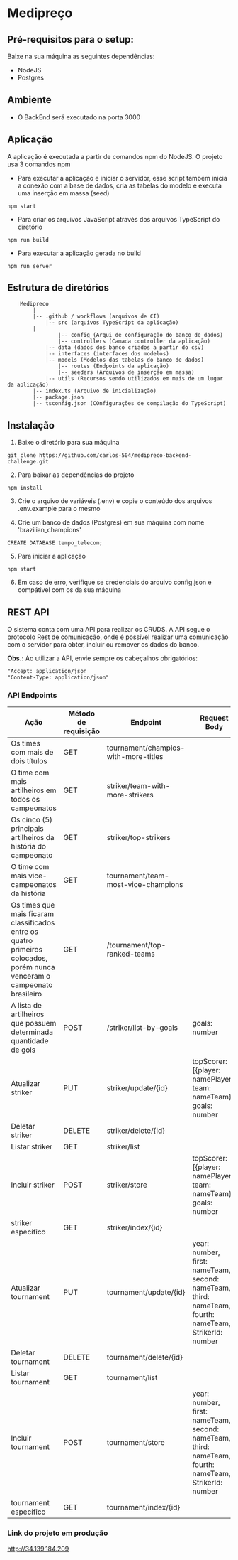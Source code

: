 # Medipreço

## Pré-requisitos para o setup:

Baixe na sua máquina as seguintes dependências:

* NodeJS
* Postgres

## Ambiente

* O BackEnd será executado na porta 3000

## Aplicação

A aplicação é executada a partir de comandos npm do NodeJS. O projeto usa 3 comandos npm

* Para executar a aplicação e iniciar o servidor, esse script também inicia a conexão com a base de dados, cria as tabelas do modelo e executa uma inserção em massa (seed)
```
npm start
```
* Para criar os arquivos JavaScript através dos arquivos TypeScript do diretório
```
npm run build

```
* Para executar a aplicação gerada no build
 ```
npm run server

```
    

## Estrutura de diretórios
		Medipreco
			|
			|-- .github / workflows (arquivos de CI)
      			|-- src (arquivos TypeScript da aplicação)
			|
        			|-- config (Arqui de configuração do banco de dados)                
        			|-- controllers (Camada controller da aplicação)        
				|-- data (dados dos banco criados a partir do csv)				
			  	|-- interfaces (interfaces dos modelos)
				|-- models (Modelos das tabelas do banco de dados)
        			|-- routes (Endpoints da aplicação)                
        			|-- seeders (Arquivos de inserção em massa)
				|-- utils (Recursos sendo utilizados em mais de um lugar da aplicação)
			|-- index.ts (Arquivo de inicialização)
			|-- package.json
			|-- tsconfig.json (COnfigurações de compilação do TypeScript)			



## Instalação

1. Baixe o diretório para sua máquina
```
git clone https://github.com/carlos-504/medipreco-backend-challenge.git
```

2. Para baixar as dependências do projeto
```
npm install
```
3. Crie o arquivo de variáveis (.env) e copie o conteúdo dos arquivos .env.example para o mesmo

4. Crie um banco de dados (Postgres) em sua máquina com nome 'brazilian_champions'
```
CREATE DATABASE tempo_telecom;
```
5. Para iniciar a aplicação
```
npm start
```
6. Em caso de erro, verifique se credenciais do arquivo config.json e compátivel com os da sua máquina

## REST API
O sistema conta com uma API para realizar os CRUDS. A API segue o protocolo Rest de comunicação, 
onde é possível realizar uma comunicação com o servidor para obter, incluir ou remover os dados do banco.

**Obs.:** Ao utilizar a API, envie sempre os cabeçalhos obrigatórios:

	"Accept: application/json
	"Content-Type: application/json"

### API Endpoints

| Ação                | Método de requisição | Endpoint            | Request Body                                 | Retorno                                            |
|---------------------|----------------------|---------------------|----------------------------------------------|----------------------------------------------------|
| Os times com mais de dois títulos | GET                 | tournament/champios-with-more-titles            |  | team, titles |
| O time com mais artilheiros em todos os campeonatos    | GET                 | striker/team-with-more-strikers               |                               | team, strikers |
| Os cinco (5) principais artilheiros da história do campeonato   | GET                 | striker/top-strikers              |                 | Objetos JSON com todas as tags     |
| O time com mais vice-campeonatos da história  | GET                  | tournament/team-most-vice-champions       |                   | team, titles                     |
| Os times que mais ficaram classificados entre os quatro primeiros colocados, porém nunca venceram o campeonato brasileiro    | GET                 | /tournament/top-ranked-teams      |                | Objetos JSON com todas as tags            |
| A lista de artilheiros que possuem determinada quantidade de gols| POST                  | /striker/list-by-goals  | goals: number                                             | Objetos JSON com todas as tags                                                   |
| Atualizar striker  | PUT                  | striker/update/{id} | topScorer:[{player: namePlayer, team: nameTeam}], goals: number |                                                    |
| Deletar striker    | DELETE               | striker/delete/{id} |                                              |                                                    |
| Listar striker     | GET                  | striker/list        |                                              |                                                    |
| Incluir striker    | POST                 | striker/store       | topScorer:[{player: namePlayer, team: nameTeam}], goals: number |                                                    |
| striker específico | GET                  | striker/index/{id}  |                                              |                                                    |
| Atualizar tournament  | PUT                  | tournament/update/{id} | year: number, first: nameTeam, second: nameTeam, third: nameTeam, fourth: nameTeam, StrikerId: number |                                                    |
| Deletar tournament    | DELETE               | tournament/delete/{id} |                                              |                                                    |
| Listar tournament     | GET                  | tournament/list        |                                              |                                                    |
| Incluir tournament    | POST                 | tournament/store       | year: number, first: nameTeam, second: nameTeam, third: nameTeam, fourth: nameTeam, StrikerId: number |                                                    |
| tournament específico | GET                  | tournament/index/{id}  |                                              |                


### Link do projeto em produção

http://34.139.184.209

